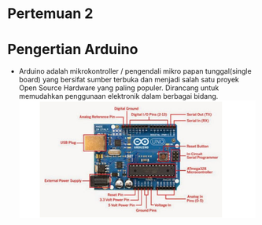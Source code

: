 # Pertemuan 2

<h1>Pengertian Arduino</h1>

<ul>
	
<li>Arduino adalah mikrokontroller / pengendali mikro papan tunggal(single board) yang bersifat sumber terbuka dan menjadi salah satu proyek Open Source Hardware yang paling populer. Dirancang untuk memudahkan penggunaan elektronik dalam berbagai bidang. </li>

<img src="Arduino.png">

</ul>
